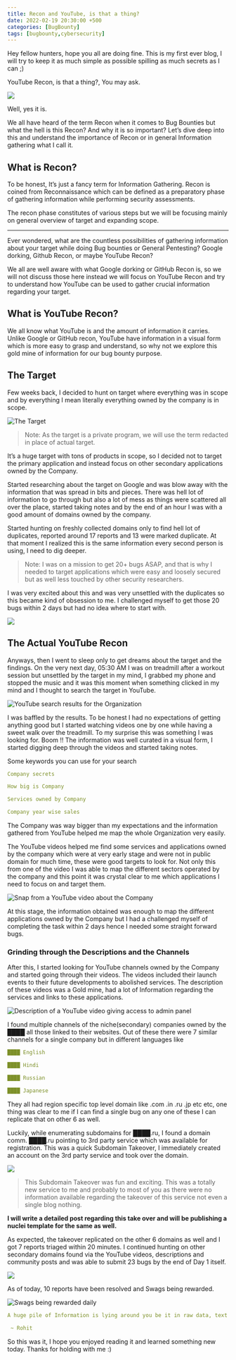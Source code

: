 ```yaml
---
title: Recon and YouTube, is that a thing?
date: 2022-02-19 20:30:00 +500
categories: [BugBounty]
tags: [bugbounty,cybersecurity]    
---
```


Hey fellow hunters, hope you all are doing fine. This is my first ever blog, I will try to keep it as much simple as possible spilling as much secrets as I can ;)

YouTube Recon, is that a thing?, You may ask.

![](https://camo.githubusercontent.com/69b47128693d24a89bcaaf5134fae9892d47f69f777787b3113807800b6ac6ef/68747470733a2f2f6d65646961302e67697068792e636f6d2f6d656469612f615132585059656c7047654d382f67697068792e6769663f6369643d373930623736313163313837353164363064613936356563353765333236633863343164623733393062623339303333267269643d67697068792e6769662663743d67)

Well, yes it is.

We all have heard of the term Recon when it comes to Bug Bounties but what the hell is this Recon? And why it is so important? Let’s dive deep into this and understand the importance of Recon or in general Information gathering what I call it.

## What is Recon?

To be honest, It’s just a fancy term for Information Gathering. Recon is coined from Reconnaissance which can be defined as a preparatory phase of gathering information while performing security assessments.

The recon phase constitutes of various steps but we will be focusing mainly on general overview of target and expanding scope.

---

Ever wondered, what are the countless possibilities of gathering information about your target while doing Bug bounties or General Pentesting? Google dorking, Github Recon, or maybe YouTube Recon?

We all are well aware with what Google dorking or GitHub Recon is, so we will not discuss those here instead we will focus on YouTube Recon and try to understand how YouTube can be used to gather crucial information regarding your target.

## What is YouTube Recon?

We all know what YouTube is and the amount of information it carries. Unlike Google or GitHub recon, YouTube have information in a visual form which is more easy to grasp and understand, so why not we explore this gold mine of information for our bug bounty purpose.

## The Target

Few weeks back, I decided to hunt on target where everything was in scope and by everything I mean literally everything owned by the company is in scope.

![The Target](https://miro.medium.com/max/640/1*z6nk7B5d07C-5Firdk9WAQ.webp)

>Note: As the target is a private program, we will use the term redacted in place of actual target.

It’s a huge target with tons of products in scope, so I decided not to target the primary application and instead focus on other secondary applications owned by the Company.

Started researching about the target on Google and was blow away with the information that was spread in bits and pieces. There was hell lot of information to go through but also a lot of mess as things were scattered all over the place, started taking notes and by the end of an hour I was with a good amount of domains owned by the company.

Started hunting on freshly collected domains only to find hell lot of duplicates, reported around 17 reports and 13 were marked duplicate. At that moment I realized this is the same information every second person is using, I need to dig deeper.

>Note: I was on a mission to get 20+ bugs ASAP, and that is why I needed to target applications which were easy and loosely secured but as well less touched by other security researchers.

I was very excited about this and was very unsettled with the duplicates so this became kind of obsession to me. I challenged myself to get those 20 bugs within 2 days but had no idea where to start with.

![](https://camo.githubusercontent.com/779eb2b716b7b6368650de955c61b635cdb1fe2f9adc5cadb1d433a48b7d307f/68747470733a2f2f6d65646961312e67697068792e636f6d2f6d656469612f317a54716757366253326a57552f67697068792e676966)

## The Actual YouTube Recon

Anyways, then I went to sleep only to get dreams about the target and the findings. On the very next day, 05:30 AM I was on treadmill after a workout session but unsettled by the target in my mind, I grabbed my phone and stopped the music and it was this moment when something clicked in my mind and I thought to search the target in YouTube.

![YouTube search results for the Organization](https://miro.medium.com/max/720/1*ITRqxcDKe8AGMh4hFCBb3Q.webp)

I was baffled by the results. To be honest I had no expectations of getting anything good but I started watching videos one by one while having a sweet walk over the treadmill. To my surprise this was something I was looking for. Boom !! The information was well curated in a visual form, I started digging deep through the videos and started taking notes.

Some keywords you can use for your search
```yml    
Company secrets

How big is Company

Services owned by Company

Company year wise sales
```
The Company was way bigger than my expectations and the information gathered from YouTube helped me map the whole Organization very easily.

The YouTube videos helped me find some services and applications owned by the company which were at very early stage and were not in public domain for much time, these were good targets to look for. Not only this from one of the video I was able to map the different sectors operated by the company and this point it was crystal clear to me which applications I need to focus on and target them.

![Snap from a YouTube video about the Company](https://miro.medium.com/max/720/1*8P13nay6Ryv69ElNaRXkbg.webp)

At this stage, the information obtained was enough to map the different applications owned by the Company but I had a challenged myself of completing the task within 2 days hence I needed some straight forward bugs.

### Grinding through the Descriptions and the Channels

After this, I started looking for YouTube channels owned by the Company and started going through their videos. The videos included their launch events to their future developments to abolished services. The description of these videos was a Gold mine, had a lot of Information regarding the services and links to these applications.

![Description of a YouTube video giving access to admin panel](https://miro.medium.com/max/720/1*ljrt5dCFEfcz8OgnEKMbtQ.webp)

I found multiple channels of the niche(secondary) companies owned by the ████ all those linked to their websites. Out of these there were 7 similar channels for a single company but in different languages like

```yml
████ English

████ Hindi

████ Russian

████ Japanese
```

They all had region specific top level domain like .com .in .ru .jp etc etc, one thing was clear to me if I can find a single bug on any one of these I can replicate that on other 6 as well.

Luckily, while enumerating subdomains for ████.ru, I found a domain comm. ████.ru pointing to 3rd party service which was available for registration. This was a quick Subdomain Takeover, I immediately created an account on the 3rd party service and took over the domain.

![](https://miro.medium.com/max/720/1*FlQdtTKbYzD0u57GjWVkuQ.webp)

>This Subdomain Takeover was fun and exciting. This was a totally new service to me and probably to most of you as there were no information available regarding the takeover of this service not even a single blog nothing.


**I will write a detailed post regarding this take over and will be publishing a nuclei template for the same as well.**

As expected, the takeover replicated on the other 6 domains as well and I got 7 reports triaged within 20 minutes. I continued hunting on other secondary domains found via the YouTube videos, descriptions and community posts and was able to submit 23 bugs by the end of Day 1 itself.

![](https://camo.githubusercontent.com/123d07f78e3af9fdfa80d8bdaa9854cbc28c31d23e0abc328000fe3182d3fd09/68747470733a2f2f6d65646961342e67697068792e636f6d2f6d656469612f356e64374d717273337753696435787139552f67697068792e6769663f6369643d373930623736313163393039613262356265316632613562333035626562393933376164376538613833373634383263267269643d67697068792e6769662663743d67)

As of today, 10 reports have been resolved and Swags being rewarded.

![Swags being rewarded daily](https://miro.medium.com/max/720/1*9FrdqpQX3qVhuvk0bZ8rSA.webp)

```yml
A huge pile of Information is lying around you be it in raw data, text or visual form. Information Gathering is a huge part of Recon, you need to gather as much information as possible, it doesn’t matter where and which form it comes in.

 ~ Rohit
 ```

So this was it, I hope you enjoyed reading it and learned something new today. Thanks for holding with me :)